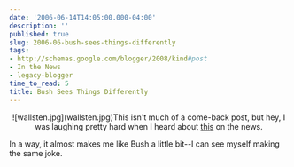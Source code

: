 ```yaml
---
date: '2006-06-14T14:05:00.000-04:00'
description: ''
published: true
slug: 2006-06-bush-sees-things-differently
tags:
- http://schemas.google.com/blogger/2008/kind#post
- In the News
- legacy-blogger
time_to_read: 5
title: Bush Sees Things Differently
---
```


<p align="center">![wallsten.jpg](wallsten.jpg)This isn't much of a come-back post, but hey, I was laughing pretty hard when I heard about <a href="http://thinkprogress.org/2006/06/14/bush-reporter-shades/">this</a> on the news.

In a way, it almost makes me like Bush a little bit--I can see myself making the same joke.